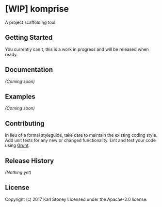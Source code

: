 # [WIP] komprise
A project scaffolding tool

## Getting Started
You currently can't, this is a work in progress and will be released when ready.

## Documentation
_(Coming soon)_

## Examples
_(Coming soon)_

## Contributing
In lieu of a formal styleguide, take care to maintain the existing coding style. Add unit tests for any new or changed functionality. Lint and test your code using [Grunt](http://gruntjs.com/).

## Release History
_(Nothing yet)_

## License
Copyright (c) 2017 Karl Stoney
Licensed under the Apache-2.0 license.
